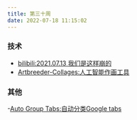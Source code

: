 ```yaml
---
title: 第三十周
date: 2022-07-18 11:15:02
---
```


### 技术
- [bilibili:2021.07.13 我们是这样崩的](https://www.bilibili.com/read/cv17521097)
- [Artbreeder-Collages:人工智能作画工具](https://collage.artbreeder.com/)


### 其他

-[Auto Group Tabs:自动分类Google tabs](https://chrome.google.com/webstore/detail/auto-group-tabs/mnolhkkapjcaekdgopmfolekecfhgoob)
